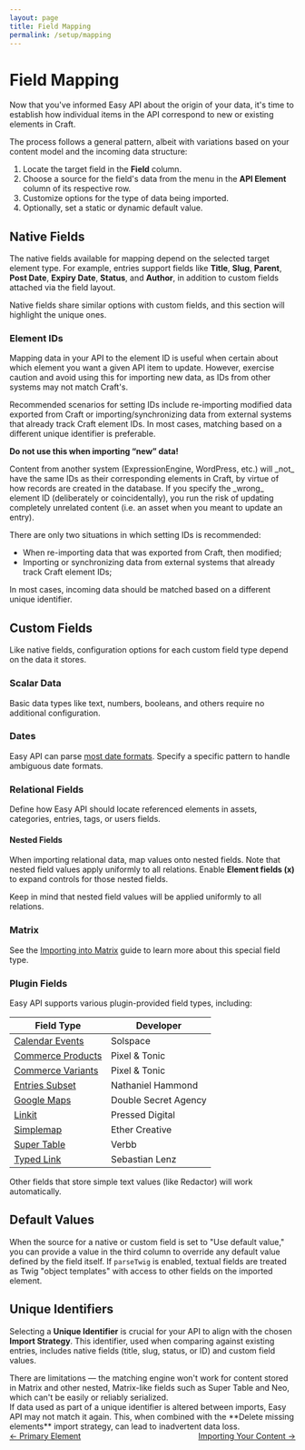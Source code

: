 ```yaml
---
layout: page
title: Field Mapping
permalink: /setup/mapping
---
```


# Field Mapping

Now that you've informed Easy API about the origin of your data, it's time to establish how individual items in the API correspond to new or existing elements in Craft.

The process follows a general pattern, albeit with variations based on your content model and the incoming data structure:

1. Locate the target field in the **Field** column.
1. Choose a source for the field's data from the menu in the **API Element** column of its respective row.
1. Customize options for the type of data being imported.
1. Optionally, set a static or dynamic default value.

## Native Fields

The native fields available for mapping depend on the selected target element type. For example, entries support fields like **Title**, **Slug**, **Parent**, **Post Date**, **Expiry Date**, **Status**, and **Author**, in addition to custom fields attached via the field layout.

<div class="alert alert-primary">
Native fields share similar options with custom fields, and this section will highlight the unique ones.
</div>

### Element IDs

Mapping data in your API to the element ID is useful when certain about which element you want a given API item to update. However, exercise caution and avoid using this for importing new data, as IDs from other systems may not match Craft's.

Recommended scenarios for setting IDs include re-importing modified data exported from Craft or importing/synchronizing data from external systems that already track Craft element IDs. In most cases, matching based on a different unique identifier is preferable.

<div class="alert alert-danger">
<p><strong>Do not use this when importing “new” data!</strong></p>

<p>Content from another system (ExpressionEngine, WordPress, etc.) will _not_ have the same IDs as their corresponding elements in Craft, by virtue of how records are created in the database. If you specify the _wrong_ element ID (deliberately or coincidentally), you run the risk of updating completely unrelated content (i.e. an asset when you meant to update an entry).</p>

<p>There are only two situations in which setting IDs is recommended:</p>
<ul>
  <li>When re-importing data that was exported from Craft, then modified;</li>
  <li>Importing or synchronizing data from external systems that already track Craft element IDs;</li>
</ul>

<p>In most cases, incoming data should be matched based on a different unique identifier.</p>
</div>

## Custom Fields

Like native fields, configuration options for each custom field type depend on the data it stores.

### Scalar Data

Basic data types like text, numbers, booleans, and others require no additional configuration.

### Dates

Easy API can parse [most date formats](https://www.php.net/manual/en/function.strtotime.php). Specify a specific pattern to handle ambiguous date formats.

### Relational Fields

Define how Easy API should locate referenced elements in assets, categories, entries, tags, or users fields.

#### Nested Fields

When importing relational data, map values onto nested fields. Note that nested field values apply uniformly to all relations. Enable **Element fields (x)** to expand controls for those nested fields.

<div class="alert alert-primary">
Keep in mind that nested field values will be applied uniformly to all relations.
</div>

### Matrix

See the [Importing into Matrix](../mapping/fields#matrix) guide to learn more about this special field type.

### Plugin Fields

Easy API supports various plugin-provided field types, including:

Field Type | Developer
--- | ---
[Calendar Events](https://plugins.craftcms.com/calendar) | Solspace
[Commerce Products](https://plugins.craftcms.com/commerce) | Pixel & Tonic
[Commerce Variants](https://plugins.craftcms.com/commerce) | Pixel & Tonic
[Entries Subset](https://plugins.craftcms.com/entriessubset) | Nathaniel Hammond
[Google Maps](https://plugins.craftcms.com/google-maps) | Double Secret Agency
[Linkit](https://plugins.craftcms.com/linkit) | Pressed Digital
[Simplemap](https://plugins.craftcms.com/simplemap) | Ether Creative
[Super Table](https://plugins.craftcms.com/supertable) | Verbb
[Typed Link](https://plugins.craftcms.com/typedlinkfield) | Sebastian Lenz

 
<div class="alert alert-primary">
Other fields that store simple text values (like Redactor) will work automatically.
</div>

## Default Values

When the source for a native or custom field is set to "Use default value," you can provide a value in the third column to override any default value defined by the field itself. If `parseTwig` is enabled, textual fields are treated as Twig "object templates" with access to other fields on the imported element.

## Unique Identifiers

Selecting a **Unique Identifier** is crucial for your API to align with the chosen **Import Strategy**. This identifier, used when comparing against existing entries, includes native fields (title, slug, status, or ID) and custom field values.

<div class="alert alert-primary">
There are limitations — the matching engine won't work for content stored in Matrix and other nested, Matrix-like fields such as Super Table and Neo, which can't be easily or reliably serialized.
</div>

<div class="alert alert-danger">
If data used as part of a unique identifier is altered between imports, Easy API may not match it again. This, when combined with the **Delete missing elements** import strategy, can lead to inadvertent data loss.
</div>

<div style="display: flex; justify-content: space-between">
<a href="/setup/primary-element">← Primary Element</a><a href="/setup/importing">Importing Your Content →</a>
</div>